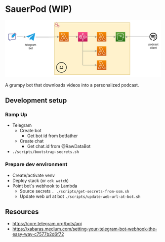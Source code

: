 # SauerPod (WIP)
![SauerPod](.media/sauerpod.drawio.png)

A grumpy bot that downloads videos into a personalized podcast.

## Development setup
### Ramp Up
* Telegram
    * Create bot
        * Get bot id from botfather
    * Create chat
        * Get chat.id from @RawDataBot
* `./scripts/bootstrap-secrets.sh`
### Prepare dev environment
* Create/activate venv
* Deploy stack (or `cdk watch`)
* Point bot`s webhook to Lambda
    * Source secrets
        `. ./scripts/get-secrets-from-ssm.sh`
    * Update web url at bot
        `./scripts/update-web-url-at-bot.sh`


## Resources
* https://core.telegram.org/bots/api
* https://xabaras.medium.com/setting-your-telegram-bot-webhook-the-easy-way-c7577b2d6f72
